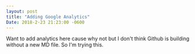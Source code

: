 ```yaml
---
layout: post
title: "Adding Google Analytics"
Date: 2018-2-23 21:23:00 -0600
---
```


Want to add analytics here cause why not but I don't think Github is building without a new MD file. So I'm trying this.